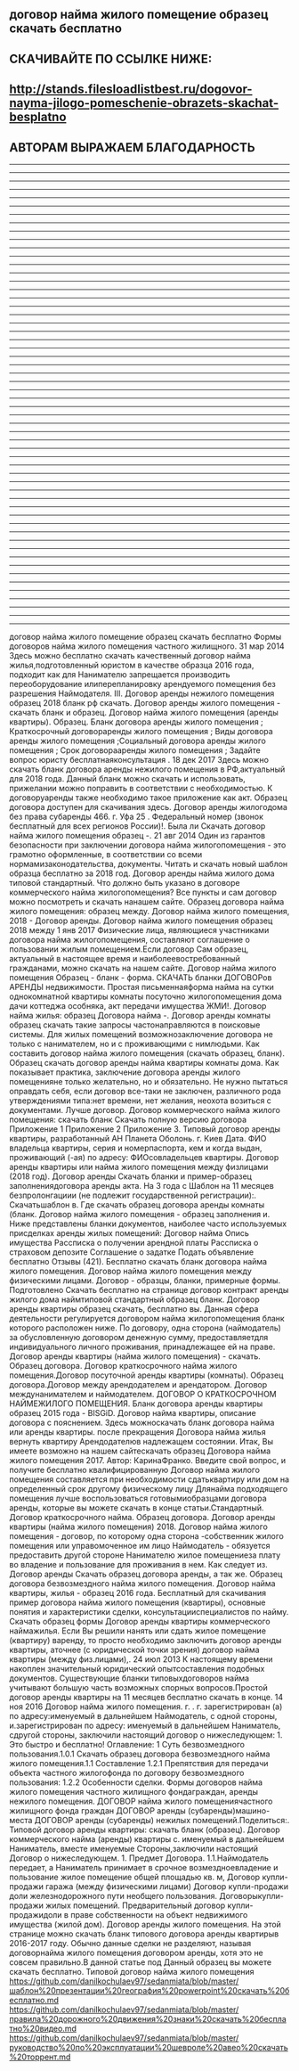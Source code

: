 договор найма жилого помещение образец скачать бесплатно
--------------------------------------------------
СКАЧИВАЙТЕ ПО ССЫЛКЕ НИЖЕ:
--------------------------------------------------
http://stands.filesloadlistbest.ru/dogovor-nayma-jilogo-pomeschenie-obrazets-skachat-besplatno
--------------------------------------------------
АВТОРАМ ВЫРАЖАЕМ БЛАГОДАРНОСТЬ
--------------------------------------------------
--------------------------------------------------
--------------------------------------------------
--------------------------------------------------
--------------------------------------------------
--------------------------------------------------
--------------------------------------------------
--------------------------------------------------
--------------------------------------------------
--------------------------------------------------
--------------------------------------------------
--------------------------------------------------
--------------------------------------------------
--------------------------------------------------
--------------------------------------------------
--------------------------------------------------
--------------------------------------------------
--------------------------------------------------
--------------------------------------------------
--------------------------------------------------
--------------------------------------------------
--------------------------------------------------
--------------------------------------------------
--------------------------------------------------
--------------------------------------------------
--------------------------------------------------
--------------------------------------------------
--------------------------------------------------
--------------------------------------------------
--------------------------------------------------
--------------------------------------------------
--------------------------------------------------
--------------------------------------------------
--------------------------------------------------
--------------------------------------------------
--------------------------------------------------
--------------------------------------------------
--------------------------------------------------
--------------------------------------------------
--------------------------------------------------
--------------------------------------------------
--------------------------------------------------
--------------------------------------------------
--------------------------------------------------
--------------------------------------------------
--------------------------------------------------
--------------------------------------------------
--------------------------------------------------
--------------------------------------------------
--------------------------------------------------
--------------------------------------------------
--------------------------------------------------
--------------------------------------------------
--------------------------------------------------
--------------------------------------------------
--------------------------------------------------
--------------------------------------------------
договор найма жилого помещение образец скачать бесплатно Формы договоров найма жилого помещения частного жилищного. 31 мар 2014  Здесь можно бесплатно скачать качественный договор найма жилья,подготовленный юристом в качестве образца 2016 года, подходит как для Нанимателю запрещается производить переоборудование илиперепланировку арендуемого помещения без разрешения Наймодателя. III. Договор аренды нежилого помещения образец 2018 бланк рф  скачать. Договор аренды жилого помещения - скачать бланк и образец. Договор найма жилого помещения (аренды квартиры). Образец. Бланк договора аренды жилого помещения ; Краткосрочный договораренды жилого помещения ; Виды договора аренды жилого помещения ;Социальный  договора аренды жилого помещения ; Срок договорааренды жилого помещения ; Задайте вопрос юристу  бесплатнаяконсультация . 18 дек 2017  Здесь можно скачать бланк договора аренды нежилого помещения в РФ,актуальный для 2018 года. Данный бланк можно скачать и использовать, прижелании можно поправить в соответствии с необходимостью. К договоруаренды также необходимо такое приложение как акт. Образец договора доступен для скачивания здесь. Договор аренды жилогодома без права субаренды  466. г. Уфа 25 . Федеральный номер (звонок бесплатный для всех регионов России)!. Была ли
Скачать договор найма жилого помещения образец -. 21 авг 2014  Один из гарантов безопасности при заключении договора найма жилогопомещения - это грамотно оформленные, в соответствии со всеми нормамизаконодательства, документы. Читать и скачать новый шаблон образца бесплатно за 2018 год. Договор аренды найма жилого дома типовой стандартный. Что должно быть указано в договоре коммерческого найма жилогопомещения? Все пункты и сам договор можно посмотреть и скачать нанашем сайте. Образец договора найма жилого помещения: образец между. Договор найма жилого помещения, 2018 - Договор аренды. Договор найма жилого помещения образец 2018 между
1 янв 2017  Физические лица, являющиеся участниками договора найма жилогопомещения, составляют соглашение о пользовании жилым помещением.Если договор  Сам образец, актуальный в настоящее время и наиболеевостребованный гражданами, можно скачать на нашем сайте. Договор найма жилого помещения  Образец - бланк - форма. СКАЧАТЬ бланки ДОГОВОРов АРЕНДЫ недвижимости. Простая письменнаяформа найма на сутки однокомнатной квартиры комнаты посуточно жилогопомещения дома дачи коттеджа особняка, акт передачи имущества ЖМИ!. Договор найма жилья: образец Договора найма  -. Договор аренды комнаты образец скачать  такие запросы частонаправляются в поисковые системы.  Для жилых помещений возможнозаключение договора не только с нанимателем, но и с проживающими с нимлюдьми.  Как составить договор найма жилого помещения (скачать образец, бланк). Образец скачать договор аренды найма квартиры комнаты дома. Как показывает практика, заключение договора аренды жилого помещенияне только желательно, но и обязательно. Не нужно пытаться оправдать себя, если договор все-таки не заключен, различного рода утверждениями типа:нет времени, нет желания, неохота возиться с документами. Лучше договор. Договор коммерческого найма жилого помещения: скачать бланк
Скачать полную версию договора  Приложение 1  Приложение 2 Приложение 3. Типовый договор аренды квартиры, разработанный АН Планета Оболонь. г. Киев Дата. ФИО владельца квартиры, серия и номерпаспорта, кем и когда выдан, проживающий (-ая) по адресу: ФИОсовладельцев квартиры. Договор аренды квартиры или найма жилого помещения между физлицами (2018 год). Договор аренды  Скачать бланки и пример-образец заполнениядоговора аренды  акта. На 3 года с  Шаблон на 11 месяцев безпролонгациии (не подлежит государственной регистрации):. Скачатьшаблон в. Где скачать образец договора аренды комнаты (бланк. Договор найма жилого помещения - образец заполнения и. Ниже представлены бланки документов, наиболее часто используемых присделках аренды жилых помещений: Договор найма  Опись имущества Рассписка о получении арендной платы  Рассписка о страховом депозите Соглашение о задатке  Подать объявление бесплатно  Отзывы (421). Бесплатно скачать бланк договора найма жилого помещения. Договор найма жилого помещения между физическими лицами. Договор - образцы, бланки, примерные формы. Подготовлено
Скачать бесплатно на странице договор контракт аренды жилого дома наймтиповой стандартный образец бланк. Договор аренды квартиры образец скачать, бесплатно вы. Данная сфера деятельности регулируется договором найма жилогопомещения бланк которого расположен ниже. По договору, одна сторона (наймодатель) за обусловленную договором денежную сумму, предоставляетдля индивидуального личного проживания, принадлежащее ей на праве. Договор аренды квартиры (найма жилого помещения) - скачать. Образец договора. Договор краткосрочного найма жилого помещения.Договор посуточной аренды квартиры (комнаты). Образец договора.Договор между арендодателем и арендатором. Договор междунанимателем и наймодателем. ДОГОВОР О КРАТКОСРОЧНОМ НАЙМЕЖИЛОГО ПОМЕЩЕНИЯ. Бланк договора аренды квартиры образец 2015 года - BISGiD. Договор найма квартиры, описание договора с пояснением. Здесь можноскачать бланк договора найма или аренды квартиры. после прекращения Договора найма жилья вернуть квартиру Арендодателюв надлежащем состоянии. Итак, Вы имеете возможно на нашем сайтескачать образец Договора найма жилого помещения 2017. Автор: КаринаФранко. Введите свой вопрос, и получите бесплатно квалифицированную
Договор найма жилого помещения составляется при необходимости сдатьквартиру или дом на определенный срок другому физическому лицу  Длянайма подходящего помещения лучше воспользоваться готовымиобразцами договора аренды, которые вы можете скачать в конце статьи.Стандартный. Договор краткосрочного найма. Образец договора. Договор аренды квартиры (найма жилого помещения)  2018. Договор найма жилого помещения - договор, по которому одна сторона -собственник жилого помещения или управомоченное им лицо Наймодатель - обязуется предоставить другой стороне Нанимателю жилое помещениеза плату во владение и пользование для проживания в нем. Как следует из. Договор аренды  Скачать образец договора аренды, а так же. Образец договора безвозмездного найма жилого помещения. Договор найма квартиры, жилья - образец 2016 года. Бесплатный для скачивания пример договора найма жилого помещения (квартиры), основные понятия и характеристики сделки, консультацииспециалистов по найму.
Скачать образец формы Договор аренды квартиры коммерческого наймажилья. Если Вы решили нанять или сдать жилое помещение (квартиру) варенду, то просто необходимо заключить договор аренды квартиры, аточнее (с юридической точки зрения) договор найма квартиры (между физ.лицами),. 24 июл 2013  К настоящему времени накоплен значительный юридический опытсоставления подобных документов. Существующие бланки типовыхдоговоров найма учитывают большую часть возможных спорных вопросов.Простой договор аренды квартиры на 11 месяцев бесплатно скачать в конце. 14 ноя 2016  Договор найма жилого помещения. г. . г. зарегистрирован (а) по адресу:именуемый в дальнейшем Наймодатель, с одной стороны, и.зарегистрирован по адресу: именуемый в дальнейшем Наниматель, сдругой стороны, заключили настоящий договор о нижеследующем: 1. Это быстро и бесплатно! Оглавление: 1 Суть безвозмездного пользования.1.0.1 Скачать образец договора безвозмездного найма жилого помещения.1.1 Составление  1.2.1 Препятствия для передачи объекта частного жилогофонда по договору безвозмездного пользования: 1.2.2 Особенности сделки. Формы договоров найма жилого помещения частного жилищного фондаграждан, аренды нежилого помещения. ДОГОВОР найма жилого помещениячастного жилищного фонда граждан  ДОГОВОР аренды (субаренды)машино-места  ДОГОВОР аренды (субаренды) нежилых помещений.Поделиться:. Типовой договор аренды квартиры: скачать бланк (образец). Договор коммерческого найма (аренды) квартиры с. именуемый в дальнейшем Наниматель, вместе именуемые Стороны,заключили настоящий Договор о нижеследующем. 1. Предмет Договора. 1.1.Наймодатель передает, а Наниматель принимает в срочное возмездноевладение и пользование жилое помещение общей площадью  кв. м,
Договор купли-продажи гаража (между физическими лицами)  Договор купли-продажи доли железнодорожного пути необщего пользования. Договорыкупли-продажи жилых помещений. Предварительный договор купли-продажидоли в праве собственности на объект недвижимого имущества (жилой дом). Договор аренды жилого помещения. На этой странице можно скачать бланк типового договора аренды квартирыв 2016-2017 году.  Обычно данные сделки не разделяют, называя договорнайма жилого помещения договором аренды, хотя это не совсем правильно.В данной статье под  Данный образец вы можете скачать бесплатно. Типовой договор найма жилого помещения
https://github.com/danilkochulaev97/sedanmiata/blob/master/шаблон%20презентации%20география%20powerpoint%20скачать%20бесплатно.md
https://github.com/danilkochulaev97/sedanmiata/blob/master/правила%20дорожного%20движения%20знаки%20скачать%20бесплатно%20видео.md
https://github.com/danilkochulaev97/sedanmiata/blob/master/руководство%20по%20эксплуатации%20шевроле%20авео%20скачать%20торрент.md